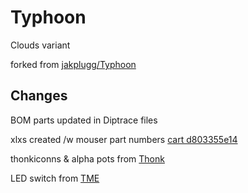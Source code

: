 # Typhoon
Clouds variant

forked from [jakplugg/Typhoon](https://github.com/jakplugg/Typhoon)

## Changes
BOM parts updated in Diptrace files

xlxs created /w mouser part numbers [cart d803355e14](https://www.mouser.com/ProjectManager/ProjectDetail.aspx?AccessID=d803355e14)

thonkiconns & alpha pots from [Thonk](https://www.thonk.co.uk/shop/3-5mm-jacks/)

LED switch from [TME](https://www.tme.eu/de/details/pb6149l-1/tastschalter/highly/) 
